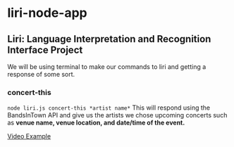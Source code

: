 # liri-node-app
## Liri: Language Interpretation and Recognition Interface Project

We will be using terminal to make our commands to liri and getting a response of some sort.

### concert-this
`node liri.js concert-this *artist name*`
This will respond using the BandsInTown API and give us the artists we chose upcoming concerts such as **venue name, venue location, and date/time of the event.**

[Video Example](www.#.com)


